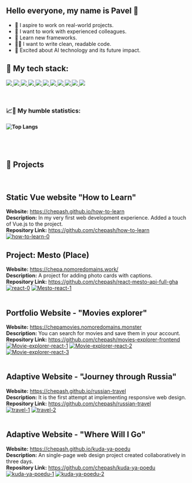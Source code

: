 ## Hello everyone, my name is Pavel 👋<br>

- 🎯 I aspire to work on real-world projects.
- 🔞 I want to work with experienced colleagues.
- 🏫 Learn new frameworks.
- ✍🏻 I want to write clean, readable code.
- 🤖 Excited about AI technology and its future impact.

## 🔨 My tech stack:

<p align="left">
  <a href="https://skillicons.dev" title="GIT">
    <img src="https://skillicons.dev/icons?i=git"/>
  </a>
   <a href="https://skillicons.dev" title="github">
    <img src="https://skillicons.dev/icons?i=github" />
  </a>
  <a href="https://skillicons.dev" title="HTML">
    <img src="https://skillicons.dev/icons?i=html" />
  </a>
  <a href="https://skillicons.dev" title="CSS">
    <img src="https://skillicons.dev/icons?i=css" />
  </a>
  <a href="https://skillicons.dev" title="Express">
    <img src="https://skillicons.dev/icons?i=express" />
  </a>
  <a href="https://skillicons.dev" title="JavaScript">
    <img src="https://skillicons.dev/icons?i=js" />
  </a>
  <a href="https://skillicons.dev" title="NodeJS">
    <img src="https://skillicons.dev/icons?i=nodejs" />
  </a>
  <a href="https://skillicons.dev" title="MongoDB">
    <img src="https://skillicons.dev/icons?i=mongodb" />
  </a>
  <a href="https://skillicons.dev" title="React">
    <img src="https://skillicons.dev/icons?i=react" />
  </a>
  <a href="https://skillicons.dev" title="Sass">
    <img src="https://skillicons.dev/icons?i=sass" />
  </a>
  <a href="https://skillicons.dev" title="vscode">
    <img src="https://skillicons.dev/icons?i=vscode" />
  </a>
</p></br>

### 📈🐌 My humble statistics:

#### ![Top Langs](https://github-readme-stats.vercel.app/api/top-langs/?username=chepash&layout=compact)

</br>
</br>

## 🌱 Projects

</br>

## Static Vue website "How to Learn"

**Website:** https://chepash.github.io/how-to-learn</br>
**Description:** In my very first web development experience. Added a touch of Vue.js to the project.</br>
**Repository Link:** https://github.com/chepash/how-to-learn</br>
<a href='https://postimg.cc/YL6PyCdL' target='_blank'><img src='https://i.postimg.cc/YL6PyCdL/how-to-learn-0.png' border='0' alt='how-to-learn-0'/></a>

## Project: Mesto (Place)

**Website:** https://chepa.nomoredomains.work/</br>
**Description:** A project for adding photo cards with captions.</br>
**Repository Link:** https://github.com/chepash/react-mesto-api-full-gha</br>
<a href="https://postimg.cc/rRXbJrNL" target="_blank"><img src="https://i.postimg.cc/rRXbJrNL/react-0.png" alt="react-0"/></a> <a href="https://postimg.cc/DWgL5Jkb" target="_blank"><img src="https://i.postimg.cc/DWgL5Jkb/Mesto-react-1.png" alt="Mesto-react-1"/></a><br/><br/>

## Portfolio Website - "Movies explorer"

**Website:** https://chepamovies.nomoredomains.monster</br>
**Description:** You can search for movies and save them in your account.</br>
**Repository Link:** https://github.com/chepash/movies-explorer-frontend</br>
<a href="https://postimg.cc/vg6kfz9z" target="_blank"><img src="https://i.postimg.cc/vg6kfz9z/Movie-explorer-react-1.png" alt="Movie-explorer-react-1"/></a> <a href="https://postimg.cc/NynZKVyF" target="_blank"><img src="https://i.postimg.cc/NynZKVyF/Movie-explorer-react-2.png" alt="Movie-explorer-react-2"/></a> <a href="https://postimg.cc/06jL2xyh" target="_blank"><img src="https://i.postimg.cc/06jL2xyh/Movie-explorer-react-3.png" alt="Movie-explorer-react-3"/></a><br/><br/>

## Adaptive Website - "Journey through Russia"

**Website:** https://chepash.github.io/russian-travel</br>
**Description:** It is the first attempt at implementing responsive web design.</br>
**Repository Link:** https://github.com/chepash/russian-travel</br>
<a href="https://postimg.cc/7ft2C81S" target="_blank"><img src="https://i.postimg.cc/7ft2C81S/travel-1.png" alt="travel-1"/></a> <a href="https://postimg.cc/yDJScQnt" target="_blank"><img src="https://i.postimg.cc/yDJScQnt/travel-2.png" alt="travel-2"/></a><br/><br/>

## Adaptive Website - "Where Will I Go"

**Website:** https://chepash.github.io/kuda-ya-poedu</br>
**Description:** An single-page web design project created collaboratively in three days.</br>
**Repository Link:** https://github.com/chepash/kuda-ya-poedu</br>
<a href="https://postimg.cc/s1Vm7zWL" target="_blank"><img src="https://i.postimg.cc/s1Vm7zWL/kuda-ya-poedu-1.png" alt="kuda-ya-poedu-1"/></a> <a href="https://postimg.cc/1nSHWhjf" target="_blank"><img src="https://i.postimg.cc/1nSHWhjf/kuda-ya-poedu-2.png" alt="kuda-ya-poedu-2"/></a><br/><br/>
